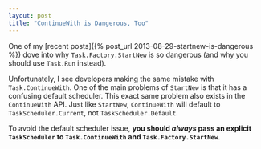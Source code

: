 ```yaml
---
layout: post
title: "ContinueWith is Dangerous, Too"
---
```

One of my [recent posts]({% post_url 2013-08-29-startnew-is-dangerous %}) dove into why `Task.Factory.StartNew` is so dangerous (and why you should use `Task.Run` instead).



Unfortunately, I see developers making the same mistake with `Task.ContinueWith`. One of the main problems of `StartNew` is that it has a confusing default scheduler. This exact same problem also exists in the `ContinueWith` API. Just like `StartNew`, `ContinueWith` will default to `TaskScheduler.Current`, not `TaskScheduler.Default`.



To avoid the default scheduler issue, **you should _always_ pass an explicit `TaskScheduler` to `Task.ContinueWith` and `Task.Factory.StartNew`**.

